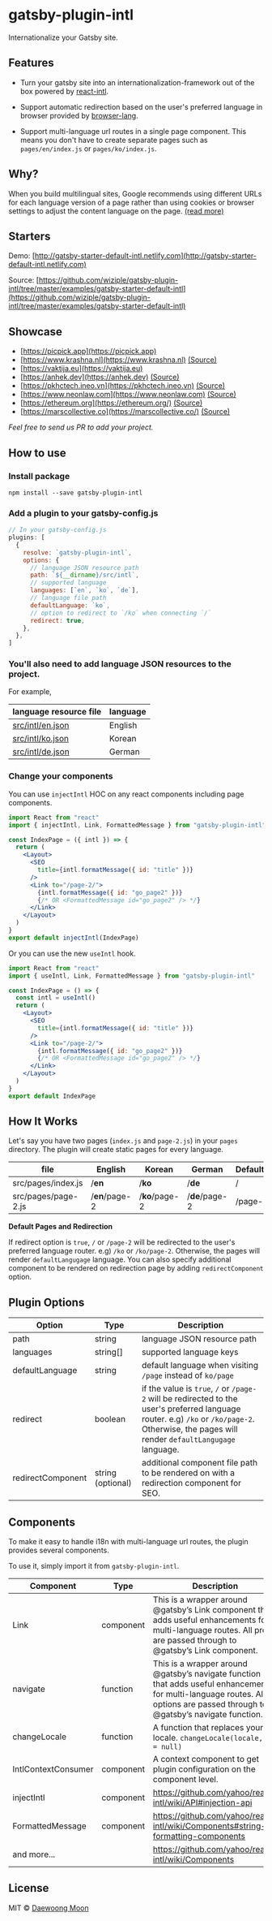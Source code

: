 # gatsby-plugin-intl

Internationalize your Gatsby site.

## Features

- Turn your gatsby site into an internationalization-framework out of the box powered by [react-intl](https://github.com/yahoo/react-intl).

- Support automatic redirection based on the user's preferred language in browser provided by [browser-lang](https://github.com/wiziple/browser-lang).

- Support multi-language url routes in a single page component. This means you don't have to create separate pages such as `pages/en/index.js` or `pages/ko/index.js`.

## Why?

When you build multilingual sites, Google recommends using different URLs for each language version of a page rather than using cookies or browser settings to adjust the content language on the page. [(read more)](https://support.google.com/webmasters/answer/182192?hl=en&ref_topic=2370587)

## Starters

Demo: [http://gatsby-starter-default-intl.netlify.com](http://gatsby-starter-default-intl.netlify.com)

Source: [https://github.com/wiziple/gatsby-plugin-intl/tree/master/examples/gatsby-starter-default-intl](https://github.com/wiziple/gatsby-plugin-intl/tree/master/examples/gatsby-starter-default-intl)


## Showcase

- [https://picpick.app](https://picpick.app)
- [https://www.krashna.nl](https://www.krashna.nl) [(Source)](https://github.com/krashnamusika/krashna-site)
- [https://vaktija.eu](https://vaktija.eu)
- [https://anhek.dev](https://anhek.dev) [(Source)](https://github.com/anhek/anhek-portfolio)
- [https://pkhctech.ineo.vn](https://pkhctech.ineo.vn) [(Source)](https://github.com/hoangbaovu/gatsby-pkhctech)
- [https://www.neonlaw.com](https://www.neonlaw.com) [(Source)](https://github.com/neonlaw/interface)
- [https://ethereum.org](https://ethereum.org/) [(Source)](https://github.com/ethereum/ethereum-org-website)
- [https://marscollective.co](https://marscollective.co/) [(Source)](https://github.com/marscollective/marscollective.co)

*Feel free to send us PR to add your project.*

## How to use

### Install package

`npm install --save gatsby-plugin-intl`

### Add a plugin to your gatsby-config.js

```javascript
// In your gatsby-config.js
plugins: [
  {
    resolve: `gatsby-plugin-intl`,
    options: {
      // language JSON resource path
      path: `${__dirname}/src/intl`,
      // supported language
      languages: [`en`, `ko`, `de`],
      // language file path
      defaultLanguage: `ko`,
      // option to redirect to `/ko` when connecting `/`
      redirect: true,
    },
  },
]
```

### You'll also need to add language JSON resources to the project.

For example,

| language resource file | language |
| --- | --- |
| [src/intl/en.json](https://github.com/wiziple/gatsby-plugin-intl/blob/master/examples/gatsby-starter-default-intl/src/intl/en.json) | English |
| [src/intl/ko.json](https://github.com/wiziple/gatsby-plugin-intl/blob/master/examples/gatsby-starter-default-intl/src/intl/ko.json) | Korean |
| [src/intl/de.json](https://github.com/wiziple/gatsby-plugin-intl/blob/master/examples/gatsby-starter-default-intl/src/intl/de.json) | German |


### Change your components

You can use `injectIntl` HOC on any react components including page components.

```jsx
import React from "react"
import { injectIntl, Link, FormattedMessage } from "gatsby-plugin-intl"

const IndexPage = ({ intl }) => {
  return (
    <Layout>
      <SEO
        title={intl.formatMessage({ id: "title" })}
      />
      <Link to="/page-2/">
        {intl.formatMessage({ id: "go_page2" })}
        {/* OR <FormattedMessage id="go_page2" /> */}
      </Link>
    </Layout>
  )
}
export default injectIntl(IndexPage)
```
Or you can use the new `useIntl` hook.
```jsx
import React from "react"
import { useIntl, Link, FormattedMessage } from "gatsby-plugin-intl"

const IndexPage = () => {
  const intl = useIntl()
  return (
    <Layout>
      <SEO
        title={intl.formatMessage({ id: "title" })}
      />
      <Link to="/page-2/">
        {intl.formatMessage({ id: "go_page2" })}
        {/* OR <FormattedMessage id="go_page2" /> */}
      </Link>
    </Layout>
  )
}
export default IndexPage
```


## How It Works

Let's say you have two pages (`index.js` and `page-2.js`) in your `pages` directory. The plugin will create static pages for every language.

file | English | Korean | German | Default*
-- | -- | -- | -- | --
src/pages/index.js | /**en** | /**ko** | /**de** | /
src/pages/page-2.js | /**en**/page-2 | /**ko**/page-2 | /**de**/page-2 | /page-2

**Default Pages and Redirection**

If redirect option is `true`, `/` or `/page-2` will be redirected to the user's preferred language router. e.g) `/ko` or `/ko/page-2`. Otherwise, the pages will render `defaultLangugage` language. You can also specify additional component to be rendered on redirection page by adding `redirectComponent` option.


## Plugin Options

Option | Type | Description
-- | -- | --
path | string | language JSON resource path
languages | string[] | supported language keys
defaultLanguage | string | default language when visiting `/page` instead of `ko/page`
redirect | boolean | if the value is `true`, `/` or `/page-2` will be redirected to the user's preferred language router. e.g) `/ko` or `/ko/page-2`. Otherwise, the pages will render `defaultLangugage` language.
redirectComponent | string (optional) | additional component file path to be rendered on with a redirection component for SEO.


## Components

To make it easy to handle i18n with multi-language url routes, the plugin provides several components.

To use it, simply import it from `gatsby-plugin-intl`.

Component | Type | Description
-- | -- | --
Link | component | This is a wrapper around @gatsby’s Link component that adds useful enhancements for multi-language routes. All props are passed through to @gatsby’s Link component.
navigate | function | This is a wrapper around @gatsby’s navigate function that adds useful enhancements for multi-language routes. All options are passed through to @gatsby’s navigate function.
changeLocale | function | A function that replaces your locale. `changeLocale(locale, to = null)`
IntlContextConsumer | component | A context component to get plugin configuration on the component level.
injectIntl | component | https://github.com/yahoo/react-intl/wiki/API#injection-api
FormattedMessage | component | https://github.com/yahoo/react-intl/wiki/Components#string-formatting-components
and more... | | https://github.com/yahoo/react-intl/wiki/Components


## License

MIT &copy; [Daewoong Moon](https://github.com/wiziple)
